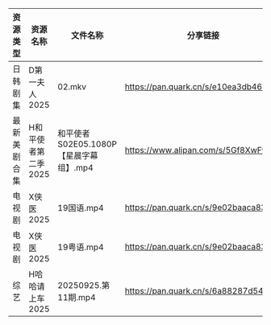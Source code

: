 | 资源类型   | 资源名称         | 文件名称                        | 分享链接                                 | 更新时间                |
| ------ | ------------ | --------------------------- | ------------------------------------ | ------------------- |
| 日韩剧集   | D第一夫人2025    | 02.mkv                      | https://pan.quark.cn/s/e10ea3db461f  | 2025-09-26 01:14:50 |
| 最新美剧合集 | H和平使者第二季2025 | 和平使者S02E05.1080P【星晨字幕组】.mp4 | https://www.alipan.com/s/5Gf8XwFvkUq | 2025-09-26 12:58:29 |
| 电视剧    | X侠医2025      | 19国语.mp4                    | https://pan.quark.cn/s/9e02baaca836  | 2025-09-26 10:22:54 |
| 电视剧    | X侠医2025      | 19粤语.mp4                    | https://pan.quark.cn/s/9e02baaca836  | 2025-09-26 10:22:50 |
| 综艺     | H哈哈请上车2025   | 20250925.第11期.mp4           | https://pan.quark.cn/s/6a88287d5483  | 2025-09-26 10:15:29 |
